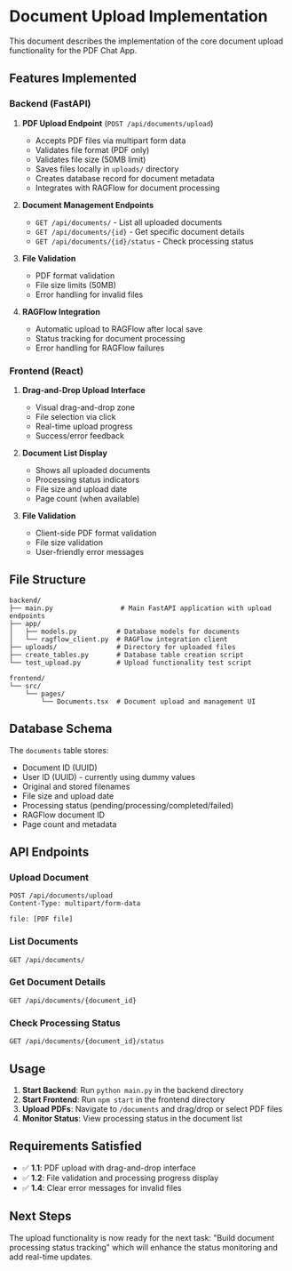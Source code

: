 # Document Upload Implementation

This document describes the implementation of the core document upload functionality for the PDF Chat App.

## Features Implemented

### Backend (FastAPI)

1. **PDF Upload Endpoint** (`POST /api/documents/upload`)
   - Accepts PDF files via multipart form data
   - Validates file format (PDF only)
   - Validates file size (50MB limit)
   - Saves files locally in `uploads/` directory
   - Creates database record for document metadata
   - Integrates with RAGFlow for document processing

2. **Document Management Endpoints**
   - `GET /api/documents/` - List all uploaded documents
   - `GET /api/documents/{id}` - Get specific document details
   - `GET /api/documents/{id}/status` - Check processing status

3. **File Validation**
   - PDF format validation
   - File size limits (50MB)
   - Error handling for invalid files

4. **RAGFlow Integration**
   - Automatic upload to RAGFlow after local save
   - Status tracking for document processing
   - Error handling for RAGFlow failures

### Frontend (React)

1. **Drag-and-Drop Upload Interface**
   - Visual drag-and-drop zone
   - File selection via click
   - Real-time upload progress
   - Success/error feedback

2. **Document List Display**
   - Shows all uploaded documents
   - Processing status indicators
   - File size and upload date
   - Page count (when available)

3. **File Validation**
   - Client-side PDF format validation
   - File size validation
   - User-friendly error messages

## File Structure

```
backend/
├── main.py                 # Main FastAPI application with upload endpoints
├── app/
│   ├── models.py          # Database models for documents
│   └── ragflow_client.py  # RAGFlow integration client
├── uploads/               # Directory for uploaded files
├── create_tables.py       # Database table creation script
└── test_upload.py         # Upload functionality test script

frontend/
└── src/
    └── pages/
        └── Documents.tsx  # Document upload and management UI
```

## Database Schema

The `documents` table stores:
- Document ID (UUID)
- User ID (UUID) - currently using dummy values
- Original and stored filenames
- File size and upload date
- Processing status (pending/processing/completed/failed)
- RAGFlow document ID
- Page count and metadata

## API Endpoints

### Upload Document
```http
POST /api/documents/upload
Content-Type: multipart/form-data

file: [PDF file]
```

### List Documents
```http
GET /api/documents/
```

### Get Document Details
```http
GET /api/documents/{document_id}
```

### Check Processing Status
```http
GET /api/documents/{document_id}/status
```

## Usage

1. **Start Backend**: Run `python main.py` in the backend directory
2. **Start Frontend**: Run `npm start` in the frontend directory
3. **Upload PDFs**: Navigate to `/documents` and drag/drop or select PDF files
4. **Monitor Status**: View processing status in the document list

## Requirements Satisfied

- ✅ **1.1**: PDF upload with drag-and-drop interface
- ✅ **1.2**: File validation and processing progress display
- ✅ **1.4**: Clear error messages for invalid files

## Next Steps

The upload functionality is now ready for the next task: "Build document processing status tracking" which will enhance the status monitoring and add real-time updates.